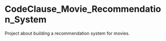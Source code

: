 # CodeClause_Movie_Recommendation_System
Project about building a recommendation system for movies.
